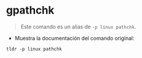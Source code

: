 # gpathchk

> Este comando es un alias de `-p linux pathchk`.

- Muestra la documentación del comando original:

`tldr -p linux pathchk`
